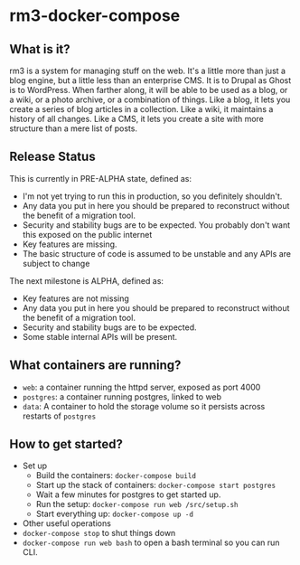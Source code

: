 rm3-docker-compose
===================

What is it?
-----------

rm3 is a system for managing stuff on the web. It's a little more than just a blog engine, but a little less than an enterprise CMS. It is to Drupal as Ghost is to WordPress. When farther along, it will be able to be used as a blog, or a wiki, or a photo archive, or a combination of things. Like a blog, it lets you create a series of blog articles in a collection. Like a wiki, it maintains a history of all changes.  Like a CMS, it lets you create a site with more structure than a mere list of posts.

Release Status
--------------

This is currently in PRE-ALPHA state, defined as:
* I'm not yet trying to run this in production, so you definitely shouldn't.
* Any data you put in here you should be prepared to reconstruct without the benefit of a migration tool.
* Security and stability bugs are to be expected.  You probably don't want this exposed on the public internet
* Key features are missing.
* The basic structure of code is assumed to be unstable and any APIs are subject to change

The next milestone is ALPHA, defined as:
* Key features are not missing
* Any data you put in here you should be prepared to reconstruct without the benefit of a migration tool.
* Security and stability bugs are to be expected.
* Some stable internal APIs will be present.

What containers are running?
----------------------------

 - `web`: a container running the httpd server, exposed as port 4000
 - `postgres`: a container running postgres, linked to web
 - `data`: A container to hold the storage volume so it persists across restarts of `postgres`

How to get started?
-------------------

- Set up
  - Build the containers: `docker-compose build`
  - Start up the stack of containers: `docker-compose start postgres`
  - Wait a few minutes for postgres to get started up.
  - Run the setup: `docker-compose run web /src/setup.sh`
  - Start everything up: `docker-compose up -d`
- Other useful operations
 - `docker-compose stop` to shut things down
 - `docker-compose run web bash` to open a bash terminal so you can run CLI.
 